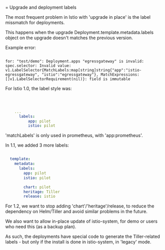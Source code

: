 = Upgrade and deployment labels

The most frequent problem in Istio with 'upgrade in place' is the label missmatch for deployments.

This happens when the upgrade Deployment.template.metadata.labels object on the upgrade doesn't matches
the previous version.


Example error:
```text

for: "test/demo": Deployment.apps "egressgateway" is invalid: spec.selector: Invalid value: v1.LabelSelector{MatchLabels:map[string]string{"app":"istio-egressgateway", "istio":"egressgateway"}, MatchExpressions:[]v1.LabelSelectorRequirement(nil)}: field is immutable

```

For Istio 1.0, the label style was:

```yaml

  
    
    ...
      labels:
          app: pilot
          istio: pilot

```

'matchLabels' is only used in prometheus, with 'app:prometheus'.

In 1.1, we added 3 more labels:

```yaml

  template:
    metadata:
      labels:
        app: pilot
        istio: pilot

        chart: pilot
        heritage: Tiller
        release: istio

```

For 1.2, we want to stop adding 'chart'/'heritage'/release, to reduce the dependency on Helm/Tiller and avoid 
similar problems in the future. 

We also want to allow in-place update of istio-system, for demo or users who need this (as a backup
plan).

As such, the deployments have special code to generate the Tiller-related labels - but only if the install
is done in istio-system, in 'legacy' mode.
